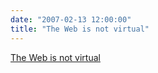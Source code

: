 ```yaml
---
date: "2007-02-13 12:00:00"
title: "The Web is not virtual"
---
```


[The Web is not virtual](/lemire/blog/2007/02-13-the-web-is-not-virtual-communities-on-the-web-are-not-virtual)

